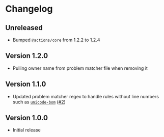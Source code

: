 # Changelog

## Unreleased

- Bumped `@actions/core` from 1.2.2 to 1.2.4

## Version 1.2.0

- Pulling owner name from problem matcher file when removing it

## Version 1.1.0

- Updated problem matcher regex to handle rules without line numbers such as [`unicode-bom`](https://stylelint.io/user-guide/rules/unicode-bom) ([#2](https://github.com/xt0rted/stylelint-problem-matcher/pull/2))

## Version 1.0.0

- Initial release
